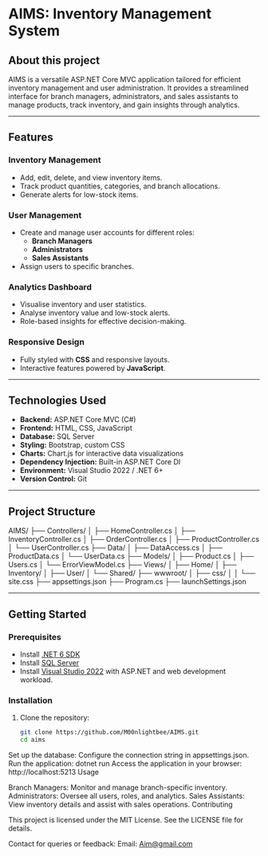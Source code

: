 # AIMS: Inventory Management System

## About this project
AIMS is a versatile ASP.NET Core MVC application tailored for efficient inventory management and user administration. It provides a streamlined interface for branch managers, administrators, and sales assistants to manage products, track inventory, and gain insights through analytics.

---

## Features
### Inventory Management
- Add, edit, delete, and view inventory items.
- Track product quantities, categories, and branch allocations.
- Generate alerts for low-stock items.

### User Management
- Create and manage user accounts for different roles:
  - **Branch Managers**
  - **Administrators**
  - **Sales Assistants**
- Assign users to specific branches.

### Analytics Dashboard
- Visualise inventory and user statistics.
- Analyse inventory value and low-stock alerts.
- Role-based insights for effective decision-making.

### Responsive Design
- Fully styled with **CSS** and responsive layouts.
- Interactive features powered by **JavaScript**.

---

## Technologies Used
- **Backend:** ASP.NET Core MVC (C#)
- **Frontend:** HTML, CSS, JavaScript
- **Database:** SQL Server
- **Styling:** Bootstrap, custom CSS
- **Charts:** Chart.js for interactive data visualizations
- **Dependency Injection:** Built-in ASP.NET Core DI
- **Environment:** Visual Studio 2022 / .NET 6+
- **Version Control:** Git

---

## Project Structure
AIMS/ ├── Controllers/ │ ├── HomeController.cs │ ├── InventoryController.cs │ ├── OrderController.cs │ ├── ProductController.cs │ └── UserController.cs ├── Data/ │ ├── DataAccess.cs │ ├── ProductData.cs │ └── UserData.cs ├── Models/ │ ├── Product.cs │ ├── Users.cs │ └── ErrorViewModel.cs ├── Views/ │ ├── Home/ │ ├── Inventory/ │ ├── User/ │ └── Shared/ ├── wwwroot/ │ ├── css/ │ │ └── site.css ├── appsettings.json ├── Program.cs ├── launchSettings.json


---

## Getting Started

### Prerequisites
- Install [.NET 6 SDK](https://dotnet.microsoft.com/download/dotnet/6.0)
- Install [SQL Server](https://www.microsoft.com/en-us/sql-server/sql-server-downloads)
- Install [Visual Studio 2022](https://visualstudio.microsoft.com/) with ASP.NET and web development workload.

### Installation
1. Clone the repository:
   ```bash
   git clone https://github.com/M00nlightbee/AIMS.git
   cd aims
Set up the database:
Configure the connection string in appsettings.json.
Run the application:
dotnet run
Access the application in your browser:
http://localhost:5213
Usage

Branch Managers: Monitor and manage branch-specific inventory.
Administrators: Oversee all users, roles, and analytics.
Sales Assistants: View inventory details and assist with sales operations.
Contributing



This project is licensed under the MIT License. See the LICENSE file for details.

Contact for queries or feedback:
Email: Aim@gmail.com
